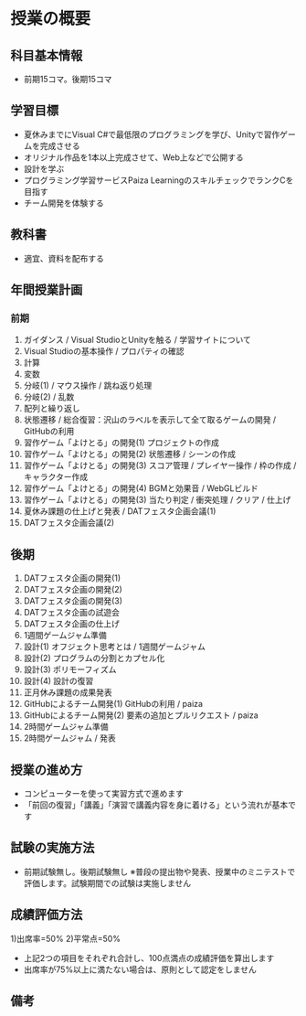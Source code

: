 #	授業の概要

## 科目基本情報
- 前期15コマ。後期15コマ

## 学習目標
- 夏休みまでにVisual C#で最低限のプログラミングを学び、Unityで習作ゲームを完成させる
- オリジナル作品を1本以上完成させて、Web上などで公開する
- 設計を学ぶ
- プログラミング学習サービスPaiza LearningのスキルチェックでランクCを目指す
- チーム開発を体験する

## 教科書
- 適宜、資料を配布する

## 年間授業計画
### 前期
1. ガイダンス / Visual StudioとUnityを触る / 学習サイトについて
2. Visual Studioの基本操作 / プロパティの確認
3. 計算
4. 変数
5. 分岐(1) / マウス操作 / 跳ね返り処理
6. 分岐(2) / 乱数
7. 配列と繰り返し
8. 状態遷移 / 総合復習：沢山のラベルを表示して全て取るゲームの開発 / GitHubの利用
9. 習作ゲーム「よけとる」の開発(1) プロジェクトの作成
10. 習作ゲーム「よけとる」の開発(2) 状態遷移 / シーンの作成
11. 習作ゲーム「よけとる」の開発(3) スコア管理 / プレイヤー操作 / 枠の作成 / キャラクター作成
12. 習作ゲーム「よけとる」の開発(4) BGMと効果音 / WebGLビルド
13. 習作ゲーム「よけとる」の開発(3) 当たり判定 / 衝突処理 / クリア / 仕上げ
14. 夏休み課題の仕上げと発表 / DATフェスタ企画会議(1)
15. DATフェスタ企画会議(2)

## 後期
1. DATフェスタ企画の開発(1)
2. DATフェスタ企画の開発(2)
3. DATフェスタ企画の開発(3)
4. DATフェスタ企画の試遊会
5. DATフェスタ企画の仕上げ
6. 1週間ゲームジャム準備
7. 設計(1) オフジェクト思考とは / 1週間ゲームジャム
8. 設計(2) プログラムの分割とカプセル化
9. 設計(3) ポリモーフィズム
10. 設計(4) 設計の復習
11. 正月休み課題の成果発表
12. GitHubによるチーム開発(1) GitHubの利用 / paiza
13. GitHubによるチーム開発(2) 要素の追加とプルリクエスト / paiza
14. 2時間ゲームジャム準備
15. 2時間ゲームジャム / 発表

## 授業の進め方
- コンピューターを使って実習方式で進めます
- 「前回の復習」「講義」「演習で講義内容を身に着ける」という流れが基本です

## 試験の実施方法
- 前期試験無し。後期試験無し
※普段の提出物や発表、授業中のミニテストで評価します。試験期間での試験は実施しません

## 成績評価方法
1)出席率=50%
2)平常点=50%
- 上記2つの項目をそれぞれ合計し、100点満点の成績評価を算出します
- 出席率が75%以上に満たない場合は、原則として認定をしません

## 備考
